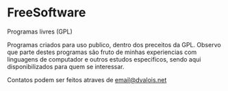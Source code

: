 # FreeSoftware
Programas livres (GPL)

Programas criados para uso publico, dentro dos preceitos da GPL.
Observo que parte destes programas são fruto de minhas experiencias com linguagens
de computador e outros estudos especificos, sendo aqui disponibilizados para quem
se interessar. 

Contatos podem ser feitos atraves de email@dvalois.net

